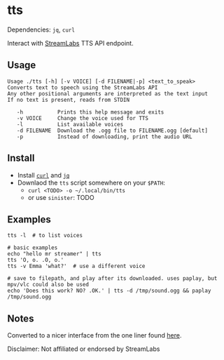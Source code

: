 # tts

Dependencies: `jq`, `curl`

Interact with [StreamLabs](https://streamlabs.com/) TTS API endpoint.

## Usage

```
Usage ./tts [-h] [-v VOICE] [-d FILENAME|-p] <text_to_speak>
Converts text to speech using the StreamLabs API
Any other positional arguments are interpreted as the text input
If no text is present, reads from STDIN

   -h           Prints this help message and exits
   -v VOICE     Change the voice used for TTS
   -l           List available voices
   -d FILENAME  Download the .ogg file to FILENAME.ogg [default]
   -p           Instead of downloading, print the audio URL
```

## Install

* Install [`curl`](https://github.com/curl/curl) and [`jq`](https://stedolan.github.io/jq/download/)
* Downlaod the `tts` script somewhere on your `$PATH`:
  * `curl <TODO> -o ~/.local/bin/tts`
  * or use `sinister`: TODO

## Examples

```
tts -l  # to list voices

# basic examples
echo "hello mr streamer" | tts
tts 'O, o. .O, o.'
tts -v Emma 'what?'  # use a different voice

# save to filepath, and play after its downloaded. uses paplay, but mpv/vlc could also be used
echo 'Does this work? NO? .OK.' | tts -d /tmp/sound.ogg && paplay /tmp/sound.ogg
```

## Notes

Converted to a nicer interface from the one liner found [here](https://gist.github.com/idealwebsolutions/84dcb061baa427050672b9b41f900ce8#comments).

Disclaimer: Not affiliated or endorsed by StreamLabs

